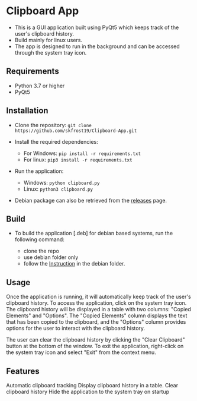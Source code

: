 # Clipboard App

- This is a GUI application built using PyQt5 which keeps track of the user's clipboard history.
- Build mainly for linux users.
- The app is designed to run in the background and can be accessed through the system tray icon.

## Requirements

- Python 3.7 or higher
- PyQt5

## Installation

- Clone the repository: `git clone https://github.com/skfrost19/Clipboard-App.git`
- Install the required dependencies:

  - For Windows: `pip install -r requirements.txt`
  - For linux: `pip3 install -r requirements.txt`

- Run the application:

  - Windows: `python clipboard.py`
  - Linux: `python3 clipboard.py`

- Debian package can also be retrieved from the [releases](https://github.com/skfrost19/Clipboard-App/releases/tag/v0.0.1deb) page.

## Build

- To build the application [.deb] for debian based systems, run the following command:

  - clone the repo
  - use debian folder only
  - follow the [Instruction](https://github.com/skfrost19/Clipboard-App/blob/Debian/debian/install.md) in the debian folder.

## Usage

Once the application is running, it will automatically keep track of the user's clipboard history. To access the application, click on the system tray icon. The clipboard history will be displayed in a table with two columns: "Copied Elements" and "Options". The "Copied Elements" column displays the text that has been copied to the clipboard, and the "Options" column provides options for the user to interact with the clipboard history.

The user can clear the clipboard history by clicking the "Clear Clipboard" button at the bottom of the window. To exit the application, right-click on the system tray icon and select "Exit" from the context menu.

## Features

Automatic clipboard tracking
Display clipboard history in a table.
Clear clipboard history
Hide the application to the system tray on startup
